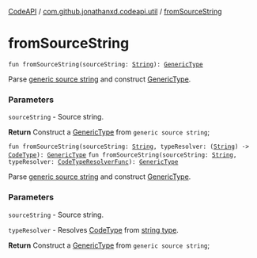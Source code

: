 [CodeAPI](../index.md) / [com.github.jonathanxd.codeapi.util](index.md) / [fromSourceString](.)

# fromSourceString

`fun fromSourceString(sourceString: `[`String`](https://kotlinlang.org/api/latest/jvm/stdlib/kotlin/-string/index.html)`): `[`GenericType`](../com.github.jonathanxd.codeapi.type/-generic-type/index.md)

Parse [generic source string](https://kotlinlang.org/api/latest/jvm/stdlib/kotlin/-string/index.html) and construct [GenericType](../com.github.jonathanxd.codeapi.type/-generic-type/index.md).

### Parameters

`sourceString` - Source string.

**Return**
Construct a [GenericType](../com.github.jonathanxd.codeapi.type/-generic-type/index.md) from `generic source string`;

`fun fromSourceString(sourceString: `[`String`](https://kotlinlang.org/api/latest/jvm/stdlib/kotlin/-string/index.html)`, typeResolver: (`[`String`](https://kotlinlang.org/api/latest/jvm/stdlib/kotlin/-string/index.html)`) -> `[`CodeType`](../com.github.jonathanxd.codeapi.type/-code-type/index.md)`): `[`GenericType`](../com.github.jonathanxd.codeapi.type/-generic-type/index.md)
`fun fromSourceString(sourceString: `[`String`](https://kotlinlang.org/api/latest/jvm/stdlib/kotlin/-string/index.html)`, typeResolver: `[`CodeTypeResolverFunc`](-code-type-resolver-func/index.md)`): `[`GenericType`](../com.github.jonathanxd.codeapi.type/-generic-type/index.md)

Parse [generic source string](https://kotlinlang.org/api/latest/jvm/stdlib/kotlin/-string/index.html) and construct [GenericType](../com.github.jonathanxd.codeapi.type/-generic-type/index.md).

### Parameters

`sourceString` - Source string.

`typeResolver` - Resolves [CodeType](../com.github.jonathanxd.codeapi.type/-code-type/index.md) from [string type](https://kotlinlang.org/api/latest/jvm/stdlib/kotlin/-string/index.html).

**Return**
Construct a [GenericType](../com.github.jonathanxd.codeapi.type/-generic-type/index.md) from `generic source string`;

